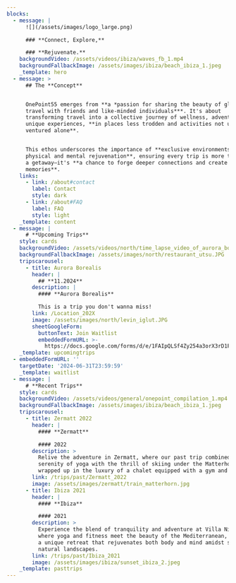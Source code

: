 ```yaml
---
blocks:
  - message: |
      ![](/assets/images/logo_large.png)

      ### **Connect, Explore,**

      ### **Rejuvenate.**
    backgroundVideo: /assets/videos/ibiza/waves_fb_1.mp4
    backgroundFallbackImage: /assets/images/ibiza/beach_ibiza_1.jpeg
    _template: hero
  - message: >
      ## The **Concept**


      OnePoint55 emerges from **a *passion for sharing the beauty of global
      travel with friends and like-minded individuals***. It's about
      transforming travel into a collective journey of wellness, adventure, and
      unique experiences, **in places less trodden and activities not usually
      ventured alone**.


      This ethos underscores the importance of **exclusive environments for
      physical and mental rejuvenation**, ensuring every trip is more than just
      a getaway—it's **a chance to forge deeper connections and create lasting
      memories**.
    links:
      - link: /about#contact
        label: Contact
        style: dark
      - link: /about#FAQ
        label: FAQ
        style: light
    _template: content
  - message: |
      # **Upcoming Trips**
    style: cards
    backgroundVideo: /assets/videos/north/time_lapse_video_of_aurora_borealis.mp4
    backgroundFallbackImage: /assets/images/north/restaurant_utsu.JPG
    tripscarousel:
      - title: Aurora Borealis
        header: |
          ## **11.2024**
        description: |
          #### **Aurora Borealis**

          This is a trip you don't wanna miss!
        link: /Location_202X
        image: /assets/images/north/levin_iglut.JPG
        sheetGoogleForm:
          buttonText: Join Waitlist
          embeddedFormURL: >-
            https://docs.google.com/forms/d/e/1FAIpQLSf4Zy254a3orX3rD1FN_Auz69neDjVlB-ieAgagtmeuc9W5YA/viewform?embedded=true
    _template: upcomingtrips
  - embeddedFormURL: ''
    targetDate: '2024-06-31T23:59:59'
    _template: waitlist
  - message: |
      # **Recent Trips**
    style: cards
    backgroundVideo: /assets/videos/general/onepoint_compilation_1.mp4
    backgroundFallbackImage: /assets/images/ibiza/beach_ibiza_1.jpeg
    tripscarousel:
      - title: Zermatt 2022
        header: |
          #### **Zermatt**

          #### 2022
        description: >
          Relive the adventure in Zermatt, where our past trip combined the
          serenity of yoga with the thrill of skiing under the Matterhorn, all
          wrapped up in the luxury of a chalet equipped with a gym and SPA.
        link: /trips/past/Zermatt_2022
        image: /assets/images/zermatt/train_matterhorn.jpg
      - title: Ibiza 2021
        header: |
          #### **Ibiza**

          #### 2021
        description: >
          Experience the blend of tranquility and adventure at Villa Nirvana,
          where yoga and fitness meet the beauty of the Mediterranean, offering
          a unique retreat that rejuvenates both body and mind amidst stunning
          natural landscapes.
        link: /trips/past/Ibiza_2021
        image: /assets/images/ibiza/sunset_ibiza_2.jpeg
    _template: pasttrips
---
```


